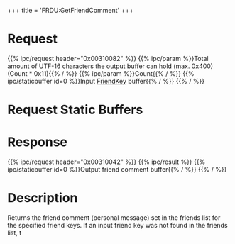 +++
title = 'FRDU:GetFriendComment'
+++

# Request

{{% ipc/request header="0x00310082" %}}
{{% ipc/param %}}Total amount of UTF-16 characters the output buffer can hold (max. 0x400) (Count \* 0x11){{% / %}}
{{% ipc/param %}}Count{{% / %}}
{{% ipc/staticbuffer id=0 %}}Input [FriendKey](Friend_Services#friendkey "wikilink") buffer{{% / %}}
{{% / %}}

# Request Static Buffers

# Response

{{% ipc/request header="0x00310042" %}}
{{% ipc/result %}}
{{% ipc/staticbuffer id=0 %}}Output friend comment buffer{{% / %}}
{{% / %}}

# Description

Returns the friend comment (personal message) set in the friends list for the specified friend keys. If an input friend key was not found in the friends list, t
